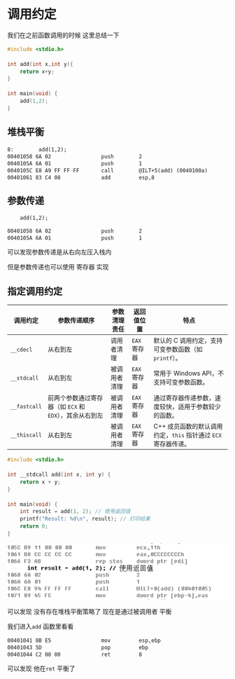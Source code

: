 # 调用约定

我们在之前函数调用的时候 这里总结一下

```c
#include <stdio.h>

int add(int x,int y){
	return x+y;
}

int main(void) {
	add(1,2);
}
```

## 堆栈平衡

```
8:        add(1,2);
00401058 6A 02                push        2
0040105A 6A 01                push        1
0040105C E8 A9 FF FF FF       call        @ILT+5(add) (0040100a)
00401061 83 C4 08             add         esp,8

```

## 参数传递

```
	add(1,2);
```

```
00401058 6A 02                push        2
0040105A 6A 01                push        1

```

可以发现参数传递是从右向左压入栈内

但是参数传递也可以使用 寄存器 实现

## 指定调用约定

| 调用约定   | 参数传递顺序 | 参数清理责任 | 返回值位置       | 特点                                                                 |
|------------|--------------|--------------|------------------|----------------------------------------------------------------------|
| `__cdecl` | 从右到左     | 调用者清理   | `EAX` 寄存器     | 默认的 C 调用约定，支持可变参数函数（如 `printf`）。                  |
| `__stdcall` | 从右到左     | 被调用者清理 | `EAX` 寄存器     | 常用于 Windows API，不支持可变参数函数。                              |
| `__fastcall` | 前两个参数通过寄存器（如 `ECX` 和 `EDX`），其余从右到左 | 被调用者清理 | `EAX` 寄存器     | 通过寄存器传递参数，速度较快，适用于参数较少的函数。                  |
| `__thiscall` | 从右到左     | 被调用者清理 | `EAX` 寄存器     | C++ 成员函数的默认调用约定，`this` 指针通过 `ECX` 寄存器传递。        |

```c
#include <stdio.h>

int __stdcall add(int x, int y) {
    return x + y;
}

int main(void) {
    int result = add(1, 2); // 使用返回值
    printf("Result: %d\n", result); // 打印结果
    return 0;
}
```

![image-20250307132951954](https://raw.githubusercontent.com/Xioaruan912/pic/main/image-20250307132951954.png)



可以发现 没有存在堆栈平衡策略了 现在是通过被调用者 平衡

我们进入`add` 函数里看看

```
00401041 8B E5                mov         esp,ebp
00401043 5D                   pop         ebp
00401044 C2 08 00             ret         8
```

可以发现 他在`ret` 平衡了